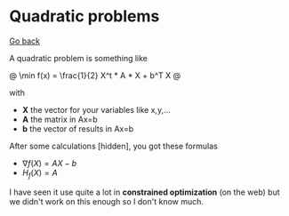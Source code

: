 # Quadratic problems

[Go back](..)

A quadratic problem is something like

@
\min f(x) = \frac{1}{2} X^t * A * X + b^T X
@

with

* **X** the vector for your variables like x,y,...
* **A** the matrix in Ax=b
* **b** the vector of results in Ax=b

After some calculations [hidden], you got
these formulas

* $\nabla f(X) = AX-b$
* $H_{f}(X) = A$

I have seen it use quite a lot in **constrained optimization**
(on the web) but we didn't work on this enough so I don't know much.